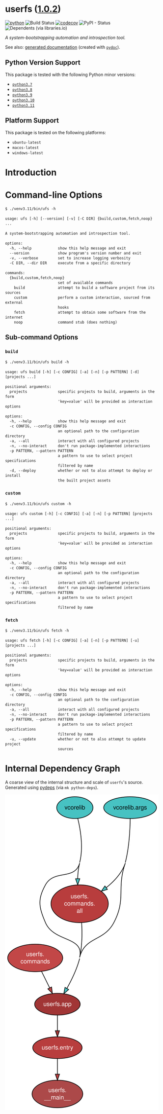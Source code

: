 <!--
    =====================================
    generator=datazen
    version=3.1.2
    hash=ae6d8345565af8ac9b349c7b95f5091c
    =====================================
-->

# userfs ([1.0.2](https://pypi.org/project/userfs/))

[![python](https://img.shields.io/pypi/pyversions/userfs.svg)](https://pypi.org/project/userfs/)
![Build Status](https://github.com/vkottler/userfs/workflows/Python%20Package/badge.svg)
[![codecov](https://codecov.io/gh/vkottler/userfs/branch/master/graphs/badge.svg?branch=master)](https://codecov.io/github/vkottler/userfs)
![PyPI - Status](https://img.shields.io/pypi/status/userfs)
![Dependents (via libraries.io)](https://img.shields.io/librariesio/dependents/pypi/userfs)

*A system-bootstrapping automation and introspection tool.*

See also: [generated documentation](https://vkottler.github.io/python/pydoc/userfs.html)
(created with [`pydoc`](https://docs.python.org/3/library/pydoc.html)).

## Python Version Support

This package is tested with the following Python minor versions:

* [`python3.7`](https://docs.python.org/3.7/)
* [`python3.8`](https://docs.python.org/3.8/)
* [`python3.9`](https://docs.python.org/3.9/)
* [`python3.10`](https://docs.python.org/3.10/)
* [`python3.11`](https://docs.python.org/3.11/)

## Platform Support

This package is tested on the following platforms:

* `ubuntu-latest`
* `macos-latest`
* `windows-latest`

# Introduction

# Command-line Options

```
$ ./venv3.11/bin/ufs -h

usage: ufs [-h] [--version] [-v] [-C DIR] {build,custom,fetch,noop} ...

A system-bootstrapping automation and introspection tool.

options:
  -h, --help            show this help message and exit
  --version             show program's version number and exit
  -v, --verbose         set to increase logging verbosity
  -C DIR, --dir DIR     execute from a specific directory

commands:
  {build,custom,fetch,noop}
                        set of available commands
    build               attempt to build a software project from its sources
    custom              perform a custom interaction, sourced from external
                        hooks
    fetch               attempt to obtain some software from the internet
    noop                command stub (does nothing)

```

## Sub-command Options

### `build`

```
$ ./venv3.11/bin/ufs build -h

usage: ufs build [-h] [-c CONFIG] [-a] [-n] [-p PATTERN] [-d] [projects ...]

positional arguments:
  projects              specific projects to build, arguments in the form
                        'key=value' will be provided as interaction options

options:
  -h, --help            show this help message and exit
  -c CONFIG, --config CONFIG
                        an optional path to the configuration directory
  -a, --all             interact with all configured projects
  -n, --no-interact     don't run package-implemented interactions
  -p PATTERN, --pattern PATTERN
                        a pattern to use to select project specifications
                        filtered by name
  -d, --deploy          whether or not to also attempt to deploy or install
                        the built project assets

```

### `custom`

```
$ ./venv3.11/bin/ufs custom -h

usage: ufs custom [-h] [-c CONFIG] [-a] [-n] [-p PATTERN] [projects ...]

positional arguments:
  projects              specific projects to build, arguments in the form
                        'key=value' will be provided as interaction options

options:
  -h, --help            show this help message and exit
  -c CONFIG, --config CONFIG
                        an optional path to the configuration directory
  -a, --all             interact with all configured projects
  -n, --no-interact     don't run package-implemented interactions
  -p PATTERN, --pattern PATTERN
                        a pattern to use to select project specifications
                        filtered by name

```

### `fetch`

```
$ ./venv3.11/bin/ufs fetch -h

usage: ufs fetch [-h] [-c CONFIG] [-a] [-n] [-p PATTERN] [-u] [projects ...]

positional arguments:
  projects              specific projects to build, arguments in the form
                        'key=value' will be provided as interaction options

options:
  -h, --help            show this help message and exit
  -c CONFIG, --config CONFIG
                        an optional path to the configuration directory
  -a, --all             interact with all configured projects
  -n, --no-interact     don't run package-implemented interactions
  -p PATTERN, --pattern PATTERN
                        a pattern to use to select project specifications
                        filtered by name
  -u, --update          whether or not to also attempt to update project
                        sources

```

# Internal Dependency Graph

A coarse view of the internal structure and scale of
`userfs`'s source.
Generated using [pydeps](https://github.com/thebjorn/pydeps) (via
`mk python-deps`).

![userfs's Dependency Graph](im/pydeps.svg)

